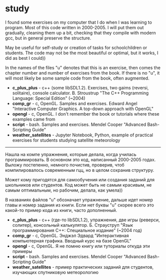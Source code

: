 # study

I found some exercises on my computer that I do when I was learning to program. Most of this code written in 2000-2005. I will put them out gradually, cleaning them up a bit, checking that they compile with modern gcc, but in general preserve the structure. 

May be useful for self-study or creation of tasks for schoolchildren or students. The code may not be the most beautiful or optimal, but it works, I did as best I could))

In the names of the files "u" denotes that this is an exercise, then comes the chapter number and number of exercises from the book. If there is no "u", it will most likely be some sample code from the book, often augmented.

* **c_plus_plus** - с++ (some libSDL1.2). Exercises, two gaims (reversi, solitaire), console calculator. B. Stroustrup "The C++ Programming Language: Special Edition" (~2004)
* **comp_gr** - c, OpenGL. Samples and exercises. Edward Angel "Interactive Computer Graphics. A top-down approach with OpenGL"
* **opengl** - c, OpenGL. I don't remember the book or tutorials where these examples came from
* **script** - bash. Samples and exercises. Mendel Cooper "Advanced Bash-Scripting Guide"
* **weather_satellites** - Jupyter Notebook, Python, example of practical exercises for students studying satellite meteorology


____

Нашла на компе упражнения, которые делала, когда училась программировать. В основном это код, написанный 2000-2005 годах. Выложу постепенно, немного почистив, проверив, чтоб компилировалось современным гцц, но в целом сохранив структуру. 

Может кому пригодятся для самообучения или создания заданий для школьников или студентов. Код может быть не самым красивым, не самым оптимальным, но рабочим, делала, как умела))

В названиях файлов "u" обозначает упражнение, дальше идет номер главы и номер задания из книги. Если нет буквы "u" скорее всего это какой-то пример кода из книги, часто дополненный.

* **c_plus_plus** - с++ (где-то libSDL1.2), упражнения, две игры (реверси, солитер), консольный калькулятор. Б. Страуструп "Язык программирования C++: Специальное издание" (~2004 год)
* **comp_gr** - c, OpenGL. Энджэл Эдвард "Интерактивная компьютерная графика. Вводный курс на базе OpenGL"
* **opengl** - c, OpenGL. Я не помню книгу или туториалы откуда эти примеры
* **script** - bash. Samples and exercises. Mendel Cooper "Advanced Bash-Scripting Guide"
* **weather_satellites** - пример практических заданий для студентов, изучающих спутниковую метеорологию
